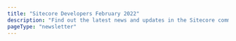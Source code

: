 ```yaml
---
title: "Sitecore Developers February 2022"
description: "Find out the latest news and updates in the Sitecore community."
pageType: "newsletter"
---
```

<NewsletterStory
      title="Don’t miss SUGCON Europe 2022"
      copy="Make sure you purchase your tickets to the largest community event in Europe. SUGCON will be held on March 24th to 25th in Budapest, Hungary. Attendees can expect two full days of learning, knowledge sharing, networking, and more."
      image="https://go.sitecore.com/l/857953/2022-01-21/clz1h3/857953/1642788522nFFQCGEA/Untitled_design.png"
      linkText="Buy your ticket now"
      linkHref="https://europe.sugcon.events/"
      variant="full-width"    />
<NewsletterStory 
      title="Do you need a GraphQL client for your frontend?"
      copy="Learn what a GraphQL request actually is and other considerations to take into account."
      image="https://go.sitecore.com/l/857953/2022-02-15/d4y5zm/857953/1644964692cMSlOkpY/Untitled_design__5_.png"
      linkText="Let’s find out"
      linkHref="https://thetombomb.com/posts/do-you-need-graphql-client"
    />
<NewsletterStory 
      title="Configuration of 301 Redirects with Netlify and Next.Js"
      copy="Explore different options to achieve domain level 301 redirects. Review different options at the Next.js level and at the Netlify level to redirect an old domain to the new one, improving SEO and increasing discoverability of the new site."
      image="https://go.sitecore.com/l/857953/2022-01-21/clyv5p/857953/16427875570Ln0tJyy/3.png"
      linkHref="https://go.sitecore.com/e/857953/ects-with-netlify-and-next-js-/d58v7w/291921984?h=CbwYHMTjPw2axc13VVg9wYC1yhuec372SzxfTqb6ffw"
    />
<NewsletterStory 
      title="Running OrderCloud Headstart on Docker"
      copy="Check out this valuable collection of examples to guide you in the best way to build out your implementation using OrderCloud Headstart on Docker."
      image="https://go.sitecore.com/l/857953/2022-01-21/clz4fr/857953/1642789617vsQOYO6p/Untitled_design__2_.png"
      linkHref="https://robearlam.com/blog/running-ordercloud-headstart-on-docker"
    />
<NewsletterStory 
      title="New MVP Mentor Program"
      copy="The MVP Mentor program provides guidance to those in the Sitecore Community who want to become an MVP. Join this program to gain new experiences, skills, knowledge, support and more."
      image="https://go.sitecore.com/l/857953/2021-11-28/b32pcl/857953/16381453604FGm7vNO/Untitled_design__2_.png"
      linkText="Learn more"
      linkHref="https://go.sitecore.com/e/857953/Mentor-Program/d58v6w/291921984?h=CbwYHMTjPw2axc13VVg9wYC1yhuec372SzxfTqb6ffw"
      variant="full-width"    />
<NewsletterStory 
      title="Career Growth Advice"
      copy="Nicole Flynn covers advice for individual contributors, to senior, more ambitious folks."
      image="https://go.sitecore.com/l/857953/2022-02-15/d4y4vp/857953/1644964112UyeHKaa1/Untitled_design__1_.png"
      linkText="Watch now"
      linkHref="https://www.youtube.com/watch?v=cSVb5mzrdfw"
    />
<NewsletterStory 
      title="Sitecore CDP and Personalize"
      copy="Learn how to create your first integration of Sitecore CDP with Tampermonkey with a simple copy & paste of a base script."
      image="https://go.sitecore.com/l/857953/2022-01-21/clyydm/857953/1642788415CBNmB45Y/4.png"
      linkHref="https://connectmadhavjoshi.wordpress.com/2022/01/27/sitecore-send-sneak-peek-iii-automation/"
    />
<NewsletterStory 
      title="Sitecore Send – Automation"
      copy="This article will take you through the steps required to create an automation in Sitecore Send."
      image="https://go.sitecore.com/l/857953/2022-02-15/d4y4vm/857953/1644964069393F9zG6/Untitled_design.png"
      linkHref="https://sitecore.madhav.blog/sitecore-send-sneak-peek-iii-automation/"
    />
<NewsletterStory 
      title="Replace HTML doesn’t work in web experiences with Sitecore Personalize"
      copy="Learn how to find the solution when the replaceHTML function in the Javacript part of the variant is not working."
      image="https://go.sitecore.com/l/857953/2022-01-21/clywxm/857953/1642788100YsC12YCI/2.png"
      linkHref="http://blog.peplau.com.br/en_US/replacehtml-doesnt-work-in-web-experiences-with-sitecore-personalize/"
    />
<NewsletterStory 
      title="Disabling Traefik Healthchecks in Sitecore Docker"
      copy="Discover how to disable the Traefik healthcheck so you can get your messages back!"
      image="https://go.sitecore.com/l/857953/2022-02-15/d4y4zr/857953/1644964504Hf7tenmM/GettyImages_1133710342.jpg"
      linkHref="https://konabos.com/blog/disabling-traefik-healthchecks-in-sitecore-docker"
    />
<NewsletterStory 
      title="Generating Leads with Sitecore Personalise and Sitecore Send"
      copy="Learn how to capture the visitor’s name and email address using a Sitecore Personalize web experience"
      image="https://go.sitecore.com/l/857953/2022-02-15/d4y4zp/857953/1644964475bbvwCvDm/Untitled_design__4_.png"
      linkHref="https://neilkillen.com/2022/01/23/generating-leads-with-sitecore-personalize-and-sitecore-send-moosend/"
    />
<NewsletterStory 
      title="Transitioning from Sitecore Experience Commerce to OrderCloud"
      copy="Review and compare Sitecore Experience Commerce customers and OrderCloud buyer users to facilitate developers looking to transition from XC to OrderCloud."
      image="https://go.sitecore.com/l/857953/2022-02-15/d4y4yh/857953/1644964326FcFF4iGt/Untitled_design__2_.png"
      linkHref="http://andrewsutherland.azurewebsites.net/2022/01/30/transitioning-from-sitecore-experience-commerce-to-ordercloud-customers-to-buyer-users/"
    />
<NewsletterStory 
      title="Building Global Headers and Footers"
      copy="Learn how to consistently have a header and footer on every page, without having to add them uniquely to each route/page’s HTML."
      image="https://go.sitecore.com/l/857953/2022-01-21/clywyh/857953/1642788130zta2AulB/1.png"
      linkHref="https://thecodeattic.wordpress.com/2022/02/01/building-global-headers-and-footers/"
    />
<NewsletterStory 
      title="Getting Started with Vercel Edge Functions in Next.js"
      copy="Learn what Edge Functions are and how to get started with them in Next.js. Add flexibility to your static sites with Vercel's Edge Functions."
      image="https://go.sitecore.com/l/857953/2022-02-15/d4y4ym/857953/1644964388y62nculy/GettyImages_1283830413.jpg"
      linkText="Watch now"
      linkHref="https://go.sitecore.com/e/857953/watch-v-nt4FYgJRbTc/d58v7h/291921984?h=CbwYHMTjPw2axc13VVg9wYC1yhuec372SzxfTqb6ffw"
    />